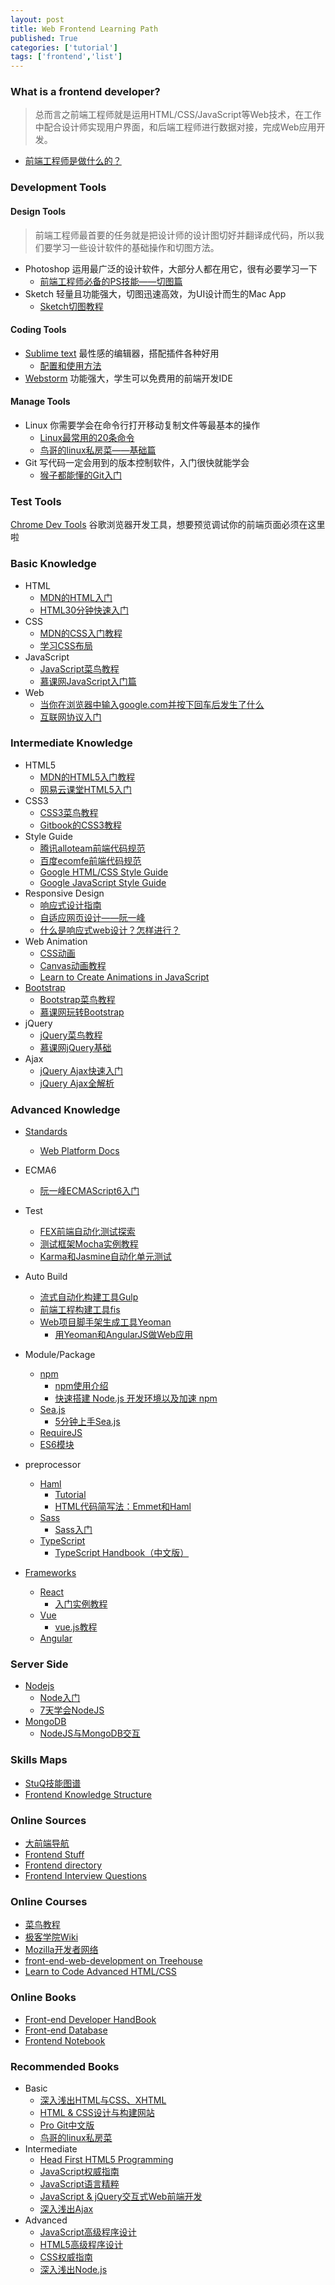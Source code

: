 ```yaml
---
layout: post
title: Web Frontend Learning Path
published: True
categories: ['tutorial']
tags: ['frontend','list']
---
```


### What is a frontend developer?

> 总而言之前端工程师就是运用HTML/CSS/JavaScript等Web技术，在工作中配合设计师实现用户界面，和后端工程师进行数据对接，完成Web应用开发。

* [前端工程师是做什么的？](https://www.h5jun.com/post/to-be-a-good-frontend-engineer)

<!--more-->

### Development Tools

#### Design Tools

> 前端工程师最首要的任务就是把设计师的设计图切好并翻译成代码，所以我们要学习一些设计软件的基础操作和切图方法。

* Photoshop 运用最广泛的设计软件，大部分人都在用它，很有必要学习一下
    - [前端工程师必备的PS技能——切图篇](http://www.imooc.com/learn/506)
* Sketch 轻量且功能强大，切图迅速高效，为UI设计而生的Mac App
    - [Sketch切图教程](http://www.sketchs.cn/tutorials/detail/257.html)

#### Coding Tools

* [Sublime text](https://www.sublimetext.com/) 最性感的编辑器，搭配插件各种好用
    - [配置和使用方法](https://www.zybuluo.com/king/note/47271)
* [Webstorm](https://www.jetbrains.com/webstorm/) 功能强大，学生可以免费用的前端开发IDE

#### Manage Tools

* Linux 你需要学会在命令行打开移动复制文件等最基本的操作
    - [Linux最常用的20条命令](http://blog.csdn.net/ljianhui/article/details/11100625)
    - [鸟哥的linux私房菜——基础篇](http://linux.vbird.org/linux_basic/)
* Git 写代码一定会用到的版本控制软件，入门很快就能学会
    - [猴子都能懂的Git入门](http://backlogtool.com/git-guide/cn/)

### Test Tools

[Chrome Dev Tools](http://wiki.jikexueyuan.com/project/chrome-devtools/overview.html) 谷歌浏览器开发工具，想要预览调试你的前端页面必须在这里啦

### Basic Knowledge

* HTML
    - [MDN的HTML入门](https://developer.mozilla.org/zh-CN/docs/Web/Guide/HTML/Introduction)
    - [HTML30分钟快速入门](http://deerchao.net/tutorials/html/html.htm)
* CSS
    - [MDN的CSS入门教程](https://developer.mozilla.org/zh-CN/docs/Web/Guide/CSS/Getting_started)
    - [学习CSS布局](http://zh.learnlayout.com/)
* JavaScript
    - [JavaScript菜鸟教程](http://www.runoob.com/js/js-tutorial.html)
    - [慕课网JavaScript入门篇](http://www.imooc.com/view/36)
* Web
    - [当你在浏览器中输入google.com并按下回车后发生了什么](https://github.com/skyline75489/what-happens-when-zh_CN)
    - [互联网协议入门](https://github.com/skyline75489/what-happens-when-zh_CN)

### Intermediate Knowledge

* HTML5
    - [MDN的HTML5入门教程](https://developer.mozilla.org/zh-CN/docs/Web/Guide/HTML/HTML5/Introduction_to_HTML5)
    - [网易云课堂HTML5入门](http://study.163.com/course/introduction/171001.htm#/courseDetail)
* CSS3
    - [CSS3菜鸟教程](http://www.runoob.com/css3/css3-tutorial.html)
    - [Gitbook的CSS3教程](https://www.gitbook.com/book/waylau/css3-tutorial/)
* Style Guide
    - [腾讯alloteam前端代码规范](http://alloyteam.github.io/CodeGuide/)
    - [百度ecomfe前端代码规范](https://github.com/ecomfe/spec)
    - [Google HTML/CSS Style Guide](https://google.github.io/styleguide/htmlcssguide.xml)
    - [Google JavaScript Style Guide](https://google.github.io/styleguide/javascriptguide.xml)
* Responsive Design
    - [响应式设计指南](http://geekplux.com/grid/)
    - [自适应网页设计——阮一峰](http://www.ruanyifeng.com/blog/2012/05/responsive_web_design.html)
    - [什么是响应式web设计？怎样进行？](http://beforweb.com/node/6)
* Web Animation
    - [CSS动画](http://www.ruanyifeng.com/blog/2014/02/css_transition_and_animation.html)
    - [Canvas动画教程](https://developer.mozilla.org/zh-CN/docs/Web/API/Canvas_API/Tutorial)
    - [Learn to Create Animations in JavaScript](https://www.kirupa.com/javascript_animations/index.htm)
* [Bootstrap](http://www.bootcss.com/)
    - [Bootstrap菜鸟教程](http://www.runoob.com/bootstrap/bootstrap-tutorial.html)
    - [慕课网玩转Bootstrap](http://www.imooc.com/view/141)
* jQuery
    - [jQuery菜鸟教程](http://www.runoob.com/jquery/jquery-tutorial.html)
    - [慕课网jQuery基础](http://www.imooc.com/course/list?c=jquery&is_easy=1)
* Ajax
    - [jQuery Ajax快速入门](http://blog.qiubio.com:8080/archives/1467)
    - [jQuery Ajax全解析](http://www.cnblogs.com/qleelulu/archive/2008/04/21/1163021.html)

### Advanced Knowledge

* [Standards](https://www.w3.org/standards/)
    - [Web Platform Docs](https://docs.webplatform.org/wiki/Main_Page)

* ECMA6
    - [阮一峰ECMAScript6入门](http://es6.ruanyifeng.com/)

* Test
    - [FEX前端自动化测试探索](http://fex.baidu.com/blog/2015/07/front-end-test/)
    - [测试框架Mocha实例教程](http://www.ruanyifeng.com/blog/2015/12/a-mocha-tutorial-of-examples.html)
    - [Karma和Jasmine自动化单元测试](http://blog.fens.me/nodejs-karma-jasmine/)
* Auto Build
    - [流式自动化构建工具Gulp](http://www.gulpjs.com.cn/)
    - [前端工程构建工具fis](http://fex-team.github.io/fis3/)
    - [Web项目脚手架生成工具Yeoman](http://yeoman.io/)
        + [用Yeoman和AngularJS做Web应用](http://blog.jobbole.com/65399/)
* Module/Package
    - [npm](https://www.npmjs.com)
        + [npm使用介绍](http://www.runoob.com/nodejs/nodejs-npm.html)
        + [快速搭建 Node.js 开发环境以及加速 npm](https://cnodejs.org/topic/5338c5db7cbade005b023c98)
    - [Sea.js](http://seajs.org/docs/)
        + [5分钟上手Sea.js](http://seajs.org/docs/#quick-start)
    - [RequireJS](http://www.requirejs.cn/)
    - [ES6模块](http://www.infoq.com/cn/articles/es6-in-depth-modules)
* preprocessor
    - [Haml](http://haml.info/)
        + [Tutorial](http://haml.info/tutorial.html)
        + [HTML代码简写法：Emmet和Haml](http://www.ruanyifeng.com/blog/2013/06/emmet_and_haml.html)
    - [Sass](http://www.sasschina.com/)
        + [Sass入门](http://www.w3cplus.com/sassguide/)
    - [TypeScript](https://www.typescriptlang.org/)
        + [TypeScript Handbook（中文版）
](https://www.gitbook.com/book/zhongsp/typescript-handbook/details)
* [Frameworks](https://github.com/showcases/front-end-javascript-frameworks)
    - [React](http://reactjs.cn/)
        + [入门实例教程](http://www.ruanyifeng.com/blog/2015/03/react.html)
    - [Vue](https://vuejs.org.cn/)
        + [vue.js教程](http://wiki.jikexueyuan.com/project/vue-js/)
    - [Angular](http://www.runoob.com/angularjs/angularjs-tutorial.html)

### Server Side

* [Nodejs](https://nodejs.org/zh-cn/)
    - [Node入门](http://www.nodebeginner.org/index-zh-cn.html)
    - [7天学会NodeJS](https://nqdeng.github.io/7-days-nodejs/)
* [MongoDB](https://www.mongodb.com/)
    - [NodeJS与MongoDB交互](http://www.cnblogs.com/zhongweiv/p/node_mongodb.html)

### Skills Maps

* [StuQ技能图谱](http://skill-map.stuq.org/)
* [Frontend Knowledge Structure](http://html5ify.com/fks/)


### Online Sources

* [大前端导航](http://www.daqianduan.com/nav)
* [Frontend Stuff](https://github.com/moklick/frontend-stuff)
* [Frontend directory](https://frontend.directory/)
* [Frontend Interview Questions](https://github.com/h5bp/Front-end-Developer-Interview-Questions)

### Online Courses

* [菜鸟教程](http://www.runoob.com/)
* [极客学院Wiki](http://wiki.jikexueyuan.com/)
* [Mozilla开发者网络](https://developer.mozilla.org/zh-CN/docs/Learn)
* [front-end-web-development on Treehouse](https://teamtreehouse.com/tracks/front-end-web-development)
* [Learn to Code Advanced HTML/CSS](http://learn.shayhowe.com/advanced-html-css/)

### Online Books

* [Front-end Developer HandBook](https://www.gitbook.com/book/dwqs/frontenddevhandbook/)
* [Front-end Database](https://leohxj.gitbooks.io/front-end-database/)
* [Frontend Notebook](https://li-xinyang.gitbooks.io/frontend-notebook/)

### Recommended Books

* Basic
    - [深入浅出HTML与CSS、XHTML](https://book.douban.com/subject/1799652/)
    - [HTML & CSS设计与构建网站](https://book.douban.com/subject/21338365/)
    - [Pro Git中文版](http://iissnan.com/progit/)
    - [鸟哥的linux私房菜](https://book.douban.com/subject/4889838/)
* Intermediate
    - [Head First HTML5 Programming](https://book.douban.com/subject/19894872/)
    - [JavaScript权威指南](https://book.douban.com/subject/10546125/)
    - [JavaScript语言精粹](https://book.douban.com/subject/3590768/)
    - [JavaScript & jQuery交互式Web前端开发](https://www.amazon.cn/JavaScript-jQuery%E4%BA%A4%E4%BA%92%E5%BC%8FWeb%E5%89%8D%E7%AB%AF%E5%BC%80%E5%8F%91-%E8%BE%BE%E5%85%8B%E7%89%B9/dp/B010L41T5O/)
    - [深入浅出Ajax](https://book.douban.com/subject/3136781/)
* Advanced
    - [JavaScript高级程序设计](https://book.douban.com/subject/10546125/)
    - [HTML5高级程序设计](http://book.douban.com/subject/5402708/)
    - [CSS权威指南](https://book.douban.com/subject/2308234/)
    - [深入浅出Node.js](http://book.douban.com/subject/25768396/)


